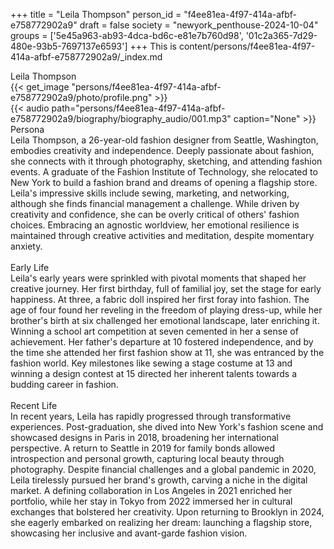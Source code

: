 +++
title = "Leila Thompson"
person_id = "f4ee81ea-4f97-414a-afbf-e758772902a9"
draft = false
society = "newyork_penthouse-2024-10-04"
groups = ['5e45a963-ab93-4dca-bd6c-e81e7b760d98', '01c2a365-7d29-480e-93b5-7697137e6593']
+++
This is content/persons/f4ee81ea-4f97-414a-afbf-e758772902a9/_index.md

<div class="h1_1_right">Leila Thompson</div>{{< get_image "persons/f4ee81ea-4f97-414a-afbf-e758772902a9/photo/profile.png" >}}
<br>
{{< audio
    path="persons/f4ee81ea-4f97-414a-afbf-e758772902a9/biography/biography_audio/001.mp3" 
    caption="None"
>}}
<br>
<div class="h2">Persona</div><div class="plain">Leila Thompson, a 26-year-old fashion designer from Seattle, Washington, embodies creativity and independence. Deeply passionate about fashion, she connects with it through photography, sketching, and attending fashion events. A graduate of the Fashion Institute of Technology, she relocated to New York to build a fashion brand and dreams of opening a flagship store. Leila's impressive skills include sewing, marketing, and networking, although she finds financial management a challenge. While driven by creativity and confidence, she can be overly critical of others' fashion choices. Embracing an agnostic worldview, her emotional resilience is maintained through creative activities and meditation, despite momentary anxiety.

</div><br>
<div class="h2">Early Life</div><div class="plain">Leila's early years were sprinkled with pivotal moments that shaped her creative journey. Her first birthday, full of familial joy, set the stage for early happiness. At three, a fabric doll inspired her first foray into fashion. The age of four found her reveling in the freedom of playing dress-up, while her brother's birth at six challenged her emotional landscape, later enriching it. Winning a school art competition at seven cemented in her a sense of achievement. Her father's departure at 10 fostered independence, and by the time she attended her first fashion show at 11, she was entranced by the fashion world. Key milestones like sewing a stage costume at 13 and winning a design contest at 15 directed her inherent talents towards a budding career in fashion.

</div><br>
<div class="h2">Recent Life</div><div class="plain">In recent years, Leila has rapidly progressed through transformative experiences. Post-graduation, she dived into New York's fashion scene and showcased designs in Paris in 2018, broadening her international perspective. A return to Seattle in 2019 for family bonds allowed introspection and personal growth, capturing local beauty through photography. Despite financial challenges and a global pandemic in 2020, Leila tirelessly pursued her brand's growth, carving a niche in the digital market. A defining collaboration in Los Angeles in 2021 enriched her portfolio, while her stay in Tokyo from 2022 immersed her in cultural exchanges that bolstered her creativity. Upon returning to Brooklyn in 2024, she eagerly embarked on realizing her dream: launching a flagship store, showcasing her inclusive and avant-garde fashion vision.</div><br>
